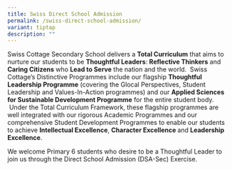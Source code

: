 ```yaml
---
title: Swiss Direct School Admission
permalink: /swiss-direct-school-admission/
variant: tiptap
description: ""
---
```

<p>Swiss Cottage Secondary School delivers a <strong>Total Curriculum</strong> that
aims to nurture our students to be <strong>Thoughtful Leaders</strong>: <strong>Reflective Thinkers</strong> and <strong>Caring Citizens</strong> who <strong>Lead to Serve</strong> the
nation and the world.&nbsp; Swiss Cottage’s Distinctive Programmes include
our flagship <strong>Thoughtful Leadership Programme</strong> (covering the
Glocal Perspectives, Student Leadership and Values-In-Action programmes)
and our <strong>Applied Sciences for Sustainable Development Programme</strong> for
the entire student body. &nbsp;Under the Total Curriculum Framework, these
flagship programmes are well integrated with our rigorous Academic Programmes
and our comprehensive Student Development Programmes to enable our students
to achieve <strong>Intellectual Excellence</strong>, <strong>Character Excellence </strong>and <strong>Leadership Excellence</strong>.
<br>
</p>
<p>We welcome Primary 6 students who desire to be a Thoughtful Leader to
join us through the Direct School Admission (DSA-Sec) Exercise.</p>